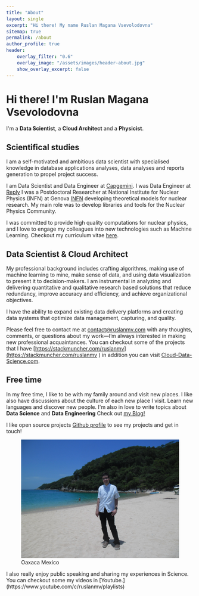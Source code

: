 ```yaml
---
title: "About"
layout: single
excerpt: "Hi there! My name Ruslan Magana Vsevolodovna"
sitemap: true
permalink: /about
author_profile: true
header:
    overlay_filter: "0.6"
    overlay_image: "/assets/images/header-about.jpg"
    show_overlay_excerpt: false
---
```


# Hi there! I'm Ruslan Magana Vsevolodovna

I'm  a **Data Scientist**, a **Cloud Architect** and a **Physicist**.

## Scientifical  studies

I am a self-motivated and ambitious data scientist with specialised knowledge in database applications analyses, data analyses and reports generation to propel project success.

I am Data Scientist and Data Engineer at [Capgemini](https://www.capgemini.com/).  I was Data Engineer  at  [Reply](https://www.reply.com/it/topics/big-data-and-analytics/)  I was a Postdoctoral Researcher at National Institute for Nuclear Physics (INFN) at Genova [INFN](https://www.ge.infn.it) developing theoretical models for nuclear research.  My main role was to develop libraries and tools for the Nuclear Physics Community. 

I  was committed to provide high quality computations for nuclear physics,  and I love to engage my colleagues into new technologies such as Machine Learning. Checkout my curriculum vitae [here](https://cloud-data-science.com/).

## Data Scientist  & Cloud Architect 



My professional background includes crafting algorithms, making use of machine learning to mine, make sense of data, and using data visualization to present it to decision-makers. I am instrumental in analyzing and delivering quantitative and qualitative research based solutions that reduce redundancy, improve accuracy and efficiency, and achieve organizational objectives. 

I have the ability to expand existing data delivery platforms and creating data systems that optimize data management, capturing, and quality. 

Please feel free to contact me at [contact@ruslanmv.com](mailto:contact@ruslanmv.com) with any thoughts, comments, or questions about my work—I’m always interested in making new professional acquaintances.  You can checkout some of  the projects that I have  [https://stackmuncher.com/ruslanmv](https://stackmuncher.com/ruslanmv )  in addition you can visit  [Cloud-Data-Science.com](https://cloud-data-science.com/index.php/services/).



## Free time

In my free time, I like to  be with my family around and visit new places. I like also have discussions about the culture of each new place I  visit. Learn new languages and discover new people. I'm also in love to write topics about **Data Science** and **Data Engineering** Check out  [my Blog! ](https://ruslanmv.com/blog) 

I like open source projects    [<i class="fab fa-github"></i>  Github profile](https://github.com/ruslanmv) to see my projects and get in touch!


<figure>
  <img src="/assets/images/attachment-about.jpg" alt="Oaxaca Mexico">
  <figcaption>Oaxaca Mexico</figcaption>
</figure>
I also really enjoy public speaking and sharing my experiences in Science. You can checkout some  my videos in [Youtube.](https://www.youtube.com/c/ruslanmv/playlists)

